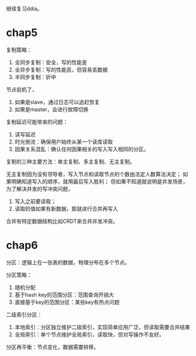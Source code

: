 继续复习ddia。

# chap5
复制策略：
1. 全同步复制：安全，写的性能差
2. 全异步复制：写的性能高，但容易丢数据
3. 半同步复制：折中


节点宕机了，
1. 如果是slave，通过日志可以追赶恢复
2. 如果是master，会进行故障切换

复制延迟可能带来的问题：
1. 读写延迟
2. 时光倒流：确保用户始终从某一个读库读取
3. 因果关系混乱：确认任何因果相关的写入写入相同的分区。


复制的三种主要方法：单主复制、多主复制、无主复制。


无主复制因为没有领导者，写入节点和读取节点的个数由法定人数算法决定；
如果明确知道写入的顺序，就用最后写入胜利；
但如果不知道就说明是并发场景，为了解决并发的写冲突问题，
1. 写入之前要读取；
2. 读取的值如果有新数据，那就进行合并再写入

合并有特定数据结构比如CRDT来合并并发冲突。

# chap6 

分区：逻辑上在一张表的数据，物理分布在多个节点。

分区策略：
1. 随机分配
2. 基于hash key的范围分区：范围查询开销大
3. 直接基于key的范围分区：某些key有热点问题

二级索引分区：
1. 本地索引：分区独立维护二级索引，实现简单应用广泛，但读取需要合并结果
2. 全局索引：单个节点维护全局索引，读取快，但对写操作不友好。


分区再平衡：节点变化，数据需要转移。
